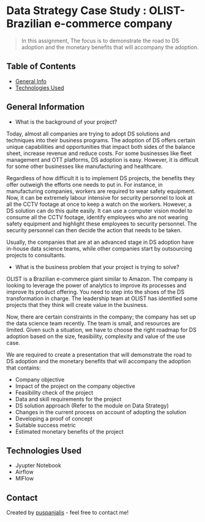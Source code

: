 # Data Strategy Case Study : OLIST- Brazilian e-commerce company 
> In this assignment, The focus is to demonstrate the road to DS adoption and the monetary benefits that will accompany the adoption.

## Table of Contents
* [General Info](#general-information)
* [Technologies Used](#technologies-used)

## General Information
- What is the background of your project?

Today, almost all companies are trying to adopt DS solutions and techniques into their business programs. The adoption of DS offers certain unique capabilities and opportunities that impact both sides of the balance sheet, increase revenue and reduce costs. For some businesses like fleet management and OTT platforms, DS adoption is easy. However, it is difficult for some other businesses like manufacturing and healthcare. 


Regardless of how difficult it is to implement DS projects, the benefits they offer outweigh the efforts one needs to put in. For instance, in manufacturing companies, workers are required to wear safety equipment. Now, it can be extremely labour intensive for security personnel to look at all the CCTV footage at once to keep a watch on the workers. However, a DS solution can do this quite easily. It can use a computer vision model to consume all the CCTV footage, identify employees who are not wearing safety equipment and highlight these employees to security personnel. The security personnel can then decide the action that needs to be taken. 


Usually, the companies that are at an advanced stage in DS adoption have in-house data science teams, while other companies start by outsourcing projects to consultants. 

- What is the business problem that your project is trying to solve?

OLIST is a Brazilian e-commerce giant similar to Amazon. The company is looking to leverage the power of analytics to improve its processes and improve its product offering. You need to step into the shoes of the DS transformation in charge. The leadership team at OLIST has identified some projects that they think will create value in the business. 

Now, there are certain constraints in the company; the company has set up the data science team recently. The team is small, and resources are limited. Given such a situation, we have to choose the right roadmap for DS adoption based on the size, feasibility, complexity and value of the use case.

We are required to create a presentation that will demonstrate the road to DS adoption and the monetary benefits that will accompany the adoption that contains: 

- Company objective
- Impact of the project on the company objective
- Feasibility check of the project 
- Data and skill requirements for the project
- DS solution approach (Refer to the module on Data Strategy)
- Changes in the current process on account of adopting the solution 
- Developing a proof of concept
- Suitable success metric 
- Estimated monetary benefits of the project

## Technologies Used

- Jyupter Notebook
- Airflow
- MlFlow

## Contact
Created by [puspanjalis](https://github.com/puspanjalis) - feel free to contact me!
